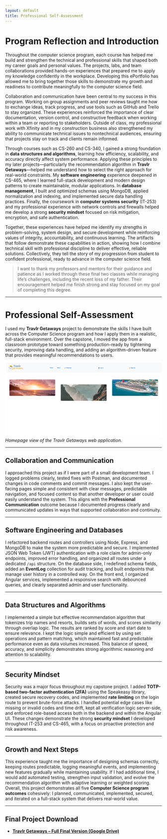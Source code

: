 ```yaml
---
layout: default
title: Professional Self-Assessment
---
```


<link rel="stylesheet" href="../assets/css/custom.css">

# Program Reflection and Introduction

Throughout the computer science program, each course has helped me build and strengthen the technical and professional skills that shaped both my career goals and personal values. The projects, labs, and team collaborations provided hands-on experiences that prepared me to apply my knowledge confidently in the workplace. Developing this ePortfolio has allowed me to bring together those skills to demonstrate my growth and readiness to contribute meaningfully to the computer science field.

Collaboration and communication have been central to my success in this program. Working on group assignments and peer reviews taught me how to exchange ideas, track progress, and use tools such as GitHub and Trello to stay organized. These experiences reinforced the importance of clear documentation, version control, and constructive feedback when working within a team or reporting to stakeholders. Outside of class, my professional work with Xfinity and in my construction business also strengthened my ability to communicate technical issues to nontechnical audiences, ensuring that projects stay on track and clients remain informed.

Through courses such as CS-260 and CS-340, I gained a strong foundation in **data structures and algorithms**, learning how efficiency, scalability, and accuracy directly affect system performance. Applying these principles to my later projects—particularly the recommendation algorithm in **Travlr Getaways**—helped me understand how to select the right approach for real-world constraints. My **software engineering** experience deepened in CS-465, where I learned full-stack development and modern design patterns to create maintainable, modular applications. In **database management**, I built and optimized schemas using MongoDB, applied normalization and indexing, and implemented secure data handling practices. Finally, the coursework in **computer systems security** (IT-253) and my professional experience with network controls and firewalls helped me develop a strong **security mindset** focused on risk mitigation, encryption, and safe authentication.

Together, these experiences have helped me identify my strengths in problem-solving, system design, and secure development while reinforcing values of integrity, accountability, and continuous learning. The artifacts that follow demonstrate these capabilities in action, showing how I combine technical skill with professional discipline to deliver effective, reliable solutions. Collectively, they tell the story of my progression from student to confident professional, ready to advance in the computer science field.

> I want to thank my professors and mentors for their guidance and patience as I worked through these final two classes while managing life’s challenges, including the recent loss of my father. Their encouragement helped me finish strong and stay focused on my goal of completing this degree.

---

# Professional Self-Assessment

I used my **Travlr Getaways** project to demonstrate the skills I have built across the Computer Science program and how I apply them in a realistic, full-stack environment. Over the capstone, I moved the app from a classroom prototype toward something production-ready by tightening security, improving data handling, and adding an algorithm-driven feature that provides meaningful recommendations to users.

![Travlr Getaways Homepage](../artifacts/software-design/images/TravlrHomePage.jpg)
*Homepage view of the Travlr Getaways web application.*

---

## Collaboration and Communication

I approached this project as if I were part of a small development team. I logged problems clearly, tested fixes with Postman, and documented changes in code comments and commit messages. I also kept the user-facing pages simple and consistent with clear messages, predictable navigation, and focused content so that another developer or user could easily understand the system. This aligns with the **Professional Communication** outcome because I documented progress clearly and communicated updates in ways that supported collaboration and continuity.

---

## Software Engineering and Databases

I refactored backend routes and controllers using Node, Express, and MongoDB to make the system more predictable and secure. I implemented JSON Web Token (JWT) authentication with a role claim for admin-only endpoints, improved error handling, and organized all routes under a dedicated `/api` structure. On the database side, I redefined schema fields, added an **EventLog** collection for audit tracking, and built endpoints that manage user history in a controlled way. On the front end, I organized Angular services, implemented a responsive search with debounced queries, and clearly separated admin and user functionality.

---

## Data Structures and Algorithms

I implemented a simple but effective recommendation algorithm that tokenizes trip names and resorts, builds sets of words, and scores similarity through overlap logic. The results are ranked by score and start date to ensure relevance. I kept the logic simple and efficient by using set operations and pattern matching, which maintained fast and predictable performance even as data volumes increased. This balance of speed, accuracy, and simplicity demonstrates strong algorithmic reasoning and attention to scalability.

---

## Security Mindset

Security was a major focus throughout my capstone project. I added **TOTP-based two-factor authentication (2FA)** using the Speakeasy library, created secure recovery codes, and implemented **rate limiting** on the login route to prevent brute-force attacks. I handled potential edge cases like missing or invalid codes and time drift, kept all verification logic server-side, and enforced role-based access both in the backend and within the Angular UI. These changes demonstrate the strong **security mindset** I developed throughout IT-253 and CS-465, with a focus on proactive protection and risk awareness.

---

## Growth and Next Steps

This experience taught me the importance of designing schemas correctly, keeping routes predictable, logging meaningful events, and implementing new features gradually while maintaining usability. If I had additional time, I would add automated testing, strengthen input validation, and evolve the recommendation algorithm with adaptive learning or weighted scoring. Overall, this project demonstrates all five **Computer Science program outcomes** cohesively: I planned, communicated, implemented, secured, and iterated on a full-stack system that delivers real-world value.

---

## Final Project Download

- [**Travlr Getaways – Full Final Version (Google Drive)**](https://drive.google.com/file/d/1ntbJnwLSFvVU1hsqGzuvbalb1Zog1KmY/view?usp=drive_link)


